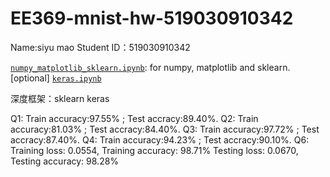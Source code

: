 # EE369-mnist-hw-519030910342

Name:siyu mao
Student ID：519030910342

[`numpy_matplotlib_sklearn.ipynb`](numpy_matplotlib_sklearn.ipynb): for numpy, matplotlib and sklearn.
[optional] [`keras.ipynb`](keras.ipynb)

深度框架：sklearn keras

Q1: Train accuracy:97.55% ; Test accracy:89.40%.
Q2: Train accuracy:81.03% ; Test accracy:84.40%.
Q3: Train accuracy:97.72% ; Test accracy:87.40%.
Q4: Train accuracy:94.23% ; Test accracy:90.10%.
Q6: Training loss: 0.0554, Training accuracy: 98.71%
    Testing loss: 0.0670, Testing accuracy: 98.28%
